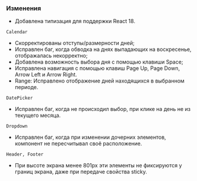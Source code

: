 ### Изменения

- Добавлена типизация для поддержки React 18.

`Calendar`

- Скорректированы отступы/размерности дней;
- Исправлен баг, когда обводка на днях выпадающих на воскресенье, отображалась некорректно;
- Добавлена возможность выбора дня с помощью клавиши Space;
- Исправлена навигация с помощью клавиш Page Up, Page Down, Arrow Left и Arrow Right.
- Range: Исправлено отображение дней находящихся в выбранном периоде.

`DatePicker`

- Исправлен баг, когда не происходил выбор, при клике на день не из текущего месяца.

`Dropdown`

- Исправлен баг, когда при изменении дочерних элементов, компонент не пересчитывал своё расположение.

`Header, Footer`

- При высоте экрана менее 801px эти элементы не фиксируются у границ экрана, даже при передаче свойства sticky.
